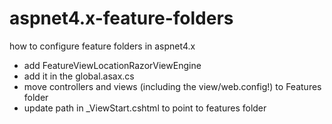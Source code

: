 # aspnet4.x-feature-folders
how to configure feature folders in aspnet4.x

- add FeatureViewLocationRazorViewEngine
- add it in the global.asax.cs
- move controllers and views (including the view/web.config!) to Features folder
- update path in _ViewStart.cshtml to point to features folder
